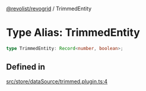 [@revolist/revogrid](README.md) / TrimmedEntity

# Type Alias: TrimmedEntity

```ts
type TrimmedEntity: Record<number, boolean>;
```

## Defined in

[src/store/dataSource/trimmed.plugin.ts:4](https://github.com/revolist/revogrid/blob/ec9aef33f9c1bf72c73d96c05d2eb8650d7cd25f/src/store/dataSource/trimmed.plugin.ts#L4)
